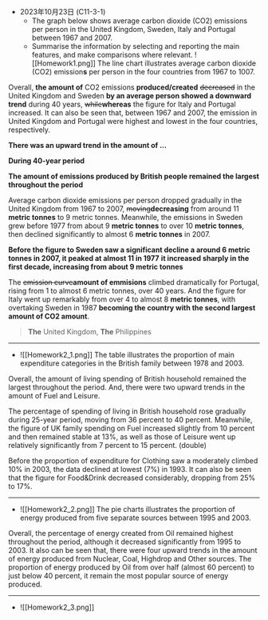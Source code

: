 * 2023年10月23日 (C11-3-1)
	* The graph below shows average carbon dioxide (CO2) emissions per person in the United Kingdom, Sweden, Italy and Portugal between 1967 and 2007.
	* Summarise the information by selecting and reporting the main features, and make comparisons where relevant.
	  ![[Homework1.png]]
The line chart illustrates average carbon dioxide (CO2) emission**s** per person in the four countries from 1967 to 1007.

Overall, **the amount of** CO2 emissions **produced/created** ~~decreased~~ in the United Kingdom and Sweden **by an average person showed a downward trend** during 40 years, ~~while~~**whereas** the figure for Italy and Portugal increased. It can also be seen that, between 1967 and 2007, the emission in United Kingdom and Portugal were highest and lowest in the four countries, respectively.

**There was an upward trend in the amount of ...**

**During 40-year period**

**The amount of emissions produced by British people remained the largest throughout the period**

Average carbon dioxide emissions per person dropped gradually in the United Kingdom from 1967 to 2007, ~~moving~~**decreasing** from around 11 **metric tonnes** to 9 metric tonnes. Meanwhile, the emissions in Sweden grew before 1977 from about 9 **metric tonnes** to over 10 **metric tonnes**, then declined significantly to almost 6 **metric tonnes** in 2007.

**Before the figure to Sweden saw a significant decline a around 6 metric tonnes in 2007, it peaked at almost 11 in 1977**
**it increased sharply in the first decade, increasing from about 9 metric tonnes**

The ~~emission curve~~**amount of emmisions** climbed dramatically for Portugal, rising from 1 to almost 6 metric tonnes, over 40 years. And the figure for Italy went up remarkably from over 4 to almost 8 **metric tonnes**, with overtaking Sweden in 1987 **becoming the country with the second largest amount of CO2 amount**.

> **The** United Kingdom, **The** Philippines
---
* ![[Homework2_1.png]]
The table illustrates the proportion of main expenditure categories in the British family between 1978 and 2003.

Overall, the amount of living spending of British household remained the largest throughout the period. And, there were two upward trends in the amount of Fuel and Leisure.

The percentage of spending of living in British household rose gradually during 25-year period, moving from 36 percent to 40 percent. Meanwhile, the figure of UK family spending on Fuel increased slightly from 10 percent and then remained stable at 13%, as well as those of Leisure went up relatively significantly from 7 percent to 15 percent. (double)

Before the proportion of expenditure for Clothing saw a moderately climbed 10% in 2003, the data declined at lowest (7%) in 1993. It can also be seen that the figure for Food&Drink decreased considerably, dropping from 25% to 17%.

---
* ![[Homework2_2.png]]
The pie charts illustrates the proportion of energy produced from five separate sources between 1995 and 2003.

Overall, the percentage of energy created from Oil remained highest throughout the period, although it decreased significantly from 1995 to 2003. It also can be seen that, there were four upward trends in the amount of energy produced from Nuclear, Coal, Highdrop and Other sources.
The proportion of energy produced by Oil from over half (almost 60 percent) to just below 40 percent, it remain the most popular source of energy produced.


---
* ![[Homework2_3.png]]